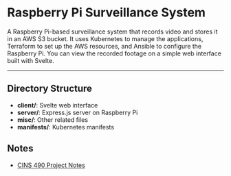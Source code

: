 # Raspberry Pi Surveillance System

A Raspberry Pi-based surveillance system that records video and stores it in an AWS S3 bucket. It uses Kubernetes to manage the applications, Terraform to set up the AWS resources, and Ansible to configure the Raspberry Pi. You can view the recorded footage on a simple web interface built with Svelte.

---

## Directory Structure

- **client/**: Svelte web interface
- **server/**: Express.js server on Raspberry Pi
- **misc/**: Other related files
- **manifests/**: Kubernetes manifests

## Notes

- [CINS 490 Project Notes](https://docs.google.com/document/d/1ZRSwceDFP-vXhaeGEtF-lPOSiqJrt9ybZcrr_aWPE1s/edit?usp=sharing)